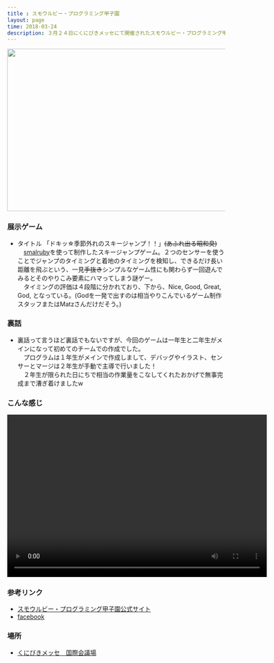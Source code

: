 ```yaml
---
title : スモウルビー・プログラミング甲子園
layout: page
time: 2018-03-24
description: ３月２４日にくにびきメッセにて開催されたスモウルビー・プログラミング甲子園にブース展示しました！  
---
```

<div style="text-align: center;">
<img src="{{ '/img/activity/2018-03-24-0.jpg' | prepend: site.baseurl | prepend: site.url }}" width="600" height="375" />  
</div>

### 展示ゲーム
- タイトル 「ドキッ☆季節外れのスキージャンプ！！」~~(あふれ出る昭和臭)~~  
　[smalruby](http://smalruby.jp/)を使って制作したスキージャンプゲーム。２つのセンサーを使うことでジャンプのタイミングと着地のタイミングを検知し、できるだけ長い距離を飛ぶという、一見~~手抜き~~シンプルなゲーム性にも関わらず一回遊んでみるとそのやりこみ要素にハマってしまう謎ゲー。  
　タイミングの評価は４段階に分かれており、下から、Nice, Good, Great, God, となっている。(Godを一発で出すのは相当やりこんでいるゲーム制作スタッフまたはMatzさんだけだそう。)  

### 裏話
- 裏話って言うほど裏話でもないですが、今回のゲームは一年生と二年生がメインになって初めてのチームでの作成でした。  
　プログラムは１年生がメインで作成しまして、デバッグやイラスト、センサーとマージは２年生が手動で主導で行いました！  
　２年生が限られた日にちで相当の作業量をこなしてくれたおかげで無事完成まで漕ぎ着けましたw

### こんな感じ

<div style="text-align: center;">
<!--<video src="bucyo1.mp4" controls></video>
--> 
<video src="{{ '/img/activity/bucyo1.mp4' | prepend: site.baseurl | prepend: site.url }}" width="600" height="375" controls></video>
</div>

### 参考リンク
- [スモウルビー・プログラミング甲子園公式サイト](https://smalruby-koshien.jp/)
- [facebook](https://www.facebook.com/smalrubykoshien/)

### 場所 
- [くにびきメッセ　国際会議場](http://www.kunibikimesse.jp/24.html)
